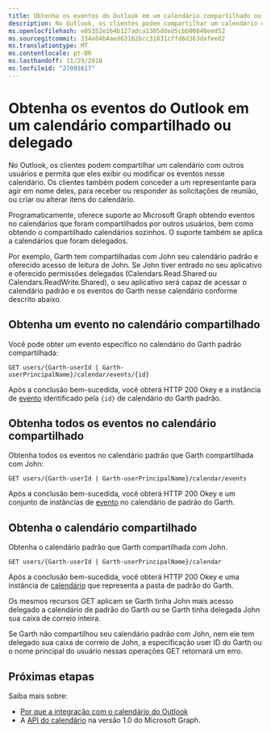 ```yaml
---
title: Obtenha os eventos do Outlook em um calendário compartilhado ou delegado
description: No Outlook, os clientes podem compartilhar um calendário com outros usuários e permita que eles exibir ou modificar os eventos nesse calendário. Os clientes também podem conceder a um representante para agir em nome deles, para receber ou responder às solicitações de reunião, ou criar ou alterar itens do calendário.
ms.openlocfilehash: e05352e164b127adca1305dded5cbb00840eed52
ms.sourcegitcommit: 334e84b4aed63162bcc31831cffd6d363dafee02
ms.translationtype: MT
ms.contentlocale: pt-BR
ms.lasthandoff: 11/29/2018
ms.locfileid: "27091617"
---
```

# <a name="get-outlook-events-in-a-shared-or-delegated-calendar"></a>Obtenha os eventos do Outlook em um calendário compartilhado ou delegado

No Outlook, os clientes podem compartilhar um calendário com outros usuários e permita que eles exibir ou modificar os eventos nesse calendário. Os clientes também podem conceder a um representante para agir em nome deles, para receber ou responder às solicitações de reunião, ou criar ou alterar itens do calendário.

Programaticamente, oferece suporte ao Microsoft Graph obtendo eventos no calendários que foram compartilhados por outros usuários, bem como obtendo o compartilhado calendários sozinhos. O suporte também se aplica a calendários que foram delegados.

Por exemplo, Garth tem compartilhadas com John seu calendário padrão e oferecido acesso de leitura de John. Se John tiver entrado no seu aplicativo e oferecido permissões delegadas (Calendars.Read.Shared ou Calendars.ReadWrite.Shared), o seu aplicativo será capaz de acessar o calendário padrão e os eventos do Garth nesse calendário conforme descrito abaixo.

## <a name="get-an-event-in-the-shared-calendar"></a>Obtenha um evento no calendário compartilhado

Você pode obter um evento específico no calendário do Garth padrão compartilhada:

<!-- { "blockType": "ignored" } -->
```http
GET users/{Garth-userId | Garth-userPrincipalName}/calendar/events/{id}
```

Após a conclusão bem-sucedida, você obterá HTTP 200 Okey e a instância de [evento](/graph/api/resources/event?view=graph-rest-1.0) identificado pela `{id}` de calendário do Garth padrão.

## <a name="get-all-the-events-in-the-shared-calendar"></a>Obtenha todos os eventos no calendário compartilhado

Obtenha todos os eventos no calendário padrão que Garth compartilhada com John:

<!-- { "blockType": "ignored" } -->
```http
GET users/{Garth-userId | Garth-userPrincipalName}/calendar/events
```

Após a conclusão bem-sucedida, você obterá HTTP 200 Okey e um conjunto de instâncias de [evento](/graph/api/resources/event?view=graph-rest-1.0) no calendário de padrão do Garth.

## <a name="get-the-shared-calendar"></a>Obtenha o calendário compartilhado

Obtenha o calendário padrão que Garth compartilhada com John.

<!-- { "blockType": "ignored" } -->
```http
GET users/{Garth-userId | Garth-userPrincipalName}/calendar
```

Após a conclusão bem-sucedida, você obterá HTTP 200 Okey e uma instância de [calendário](/graph/api/resources/calendar?view=graph-rest-1.0) que representa a pasta de padrão do Garth.

Os mesmos recursos GET aplicam se Garth tinha John mais acesso delegado a calendário de padrão do Garth ou se Garth tinha delegada John sua caixa de correio inteira.

Se Garth não compartilhou seu calendário padrão com John, nem ele tem delegado sua caixa de correio de John, a especificação user ID do Garth ou o nome principal do usuário nessas operações GET retornará um erro. 


## <a name="next-steps"></a>Próximas etapas

Saiba mais sobre:

- [Por que a integração com o calendário do Outlook](outlook-calendar-concept-overview.md)
- A [API do calendário](/graph/api/resources/calendar?view=graph-rest-1.0) na versão 1.0 do Microsoft Graph.